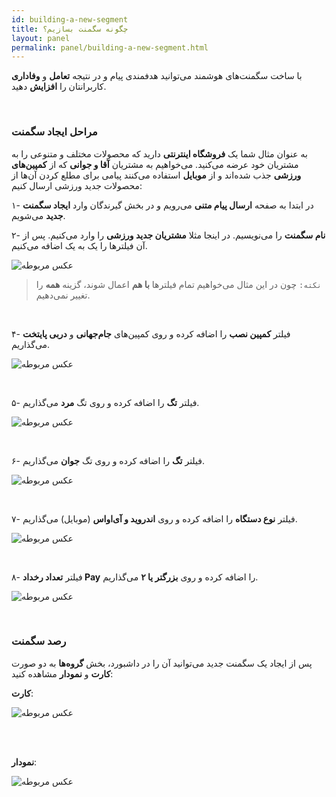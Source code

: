 ```yaml
---
id: building-a-new-segment
title: چگونه سگمنت بسازیم؟
layout: panel
permalink: panel/building-a-new-segment.html
---
```


با ساخت سگمنت‌های هوشمند می‌توانید هدفمندی پیام و در نتیجه **تعامل** و **وفاداری** کاربرانتان را **افزایش** دهید.

<br>

### مراحل ایجاد سگمنت

به عنوان مثال شما یک **فروشگاه اینترنتی** دارید که محصولات مختلف و متنوعی را به مشتریان خود عرضه می‌کنید.
می‌خواهیم به مشتریان **آقا و جوانی** که از **کمپین‌های ورزشی** جذب شده‌اند و از **موبایل** استفاده می‌کنند پیامی برای مطلع کردن آن‌ها از محصولات جدید ورزشی ارسال کنیم:

۱- در ابتدا به صفحه **ارسال پیام متنی** می‌رویم و در بخش گیرندگان وارد **ایجاد سگمنت جدید** می‌شویم.

۲- **نام سگمنت** را می‌نویسیم. در اینجا مثلا **مشتریان جدید ورزشی** را وارد می‌کنیم. پس از آن فیلترها را یک به یک اضافه می‌کنیم. 

 ![عکس مربوطه](http://uupload.ir/files/qkbp_all-filters.png)

> `نکته:` چون در این مثال می‌خواهیم تمام فیلترها **با هم** اعمال شوند، گزینه **همه** را تغییر نمی‌دهیم.

<br>

۴- فیلتر **کمپین نصب** را اضافه کرده و روی کمپین‌های **جام‌جهانی** و **دربی پایتخت** می‌گذاریم. 

 ![عکس مربوطه](http://uupload.ir/files/k7jd_aquisition-campaign.png)

<br>

۵- فیلتر **تگ** را اضافه کرده و روی تگ **مرد** می‌گذاریم.

 ![عکس مربوطه](http://uupload.ir/files/yrpy_male-tag.png)

<br>

۶- فیلتر **تگ** را اضافه کرده و روی تگ **جوان** می‌گذاریم.

 ![عکس مربوطه](http://uupload.ir/files/pcz_teenage-tag.png)

<br>

۷- فیلتر **نوع دستگاه** را اضافه کرده و روی **اندروید و آی‌اواس** (موبایل) می‌گذاریم.

 ![عکس مربوطه](http://uupload.ir/files/koda_mobile-filter.png)

<br>

۸- فیلتر **تعداد رخداد Pay** را اضافه کرده و روی **بزرگتر یا ۲** می‌گذاریم.

 ![عکس مربوطه](http://uupload.ir/files/mxv_behavior-filter.png)

<br>

### رصد سگمنت‌

پس از ایجاد یک سگمنت جدید می‌توانید آن را در داشبورد، بخش **گروه‌ها** به دو صورت **کارت** و **نمودار** مشاهده کنید:

**کارت**:

 ![عکس مربوطه](http://uupload.ir/files/4k81_segment-cart1.png)

<br><br>

**نمودار**:

 ![عکس مربوطه](http://uupload.ir/files/jtw3_segment-chart1.png)
